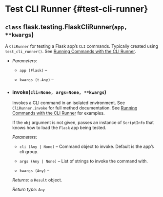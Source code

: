 # Test CLI Runner {#test-cli-runner}

## `class` flask.testing.FlaskCliRunner(`app, **kwargs`)

A `CliRunner` for testing a Flask app’s `CLI` commands. Typically created using `test_cli_runner()`. See [Running Commands with the CLI Runner](https://flask.palletsprojects.com/en/2.3.x/testing/#testing-cli).

- *Parameters*:

    - `app (Flask)` –

    - `kwargs (t.Any)` –

- ### invoke(`cli=None, args=None, **kwargs`)

    Invokes a CLI command in an isolated environment. See `CliRunner.invoke` for full method documentation. See [Running Commands with the CLI Runner](https://flask.palletsprojects.com/en/2.3.x/testing/#testing-cli) for examples.

    If the `obj` argument is not given, passes an instance of `ScriptInfo` that knows how to load the `Flask` app being tested.

    *Parameters*:

    - `cli (Any | None)` – Command object to invoke. Default is the app’s cli group.

    - `args (Any | None)` – List of strings to invoke the command with.

    - `kwargs (Any)` –

    *Returns*: a `Result` object.

    *Return type*: `Any`